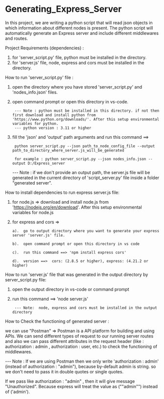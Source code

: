 # Generating_Express_Server
In this project, we are writing a python script that will read json objects in which information about different nodes is present. The python script will automatically generate an Express server and include different middlewares and routes.  

Project Requirements (dependencies) :
  1.  for 'server_script.py' file, python must be installed in the directory.
  2.  for 'server.js' file, node, express and cors must be installed in the directory.


How to run 'server_script.py' file :
  1. open the directory where you have stored 'server_script.py' and 'nodes_info.json' files.
  2. open command prompt or open this directory in vs-code.

          --- Note : python must be installed in this directory. if not then first download and install python from 'https://www.python.org/downloads/'. After this setup environmental variables for python.
          --- python version : 3.11 or higher 

     
  4. fill the 'json' and 'output' path arguments and run this command ==>
  
          python server_script.py --json path_to_node_config_file --output path_to_directory_where_server.js_will_be_generated

          for example : python server_script.py --json nodes_info.json --output D:/Express_server
       --- Note : if we don't provide an output path, the server.js file will be generated in the current directory of 'script_server.py' file inside a folder "generated server".


How to install dependencies to run express server.js file:
  1.  for node.js  => download and install node.js from 'https://nodejs.org/en/download'. After this setup environmental variables for node.js
  2.  for express and cors  =>
     
          a).  go to output directory where you want to generate your express server 'server.js' file.
      
          b).  open command prompt or open this directory in vs code 
      
          c).  run this command ==> 'npm install express cors'

          d).  version ==>  cors: (2.8.5 or higher), express: (4.21.2 or higher)
      

How to run 'server.js' file that was generated in the output directory by server_script.py file:
   1.  open the output directory in vs-code or command prompt
   2.  run this command ==>  'node server.js'

            --- Note:  node, express and cors must be installed in the output directory

How to Check the functioning of generated server :

  we can use "Postman" => Postman is a API platform for building and using APIs. We can send different types of request to our running server routes and also we can pass different attributes in the request header (like : authorization : admin , authorization : user, etc.) to check the functioning of middlewares.

  --- Note : If we are using Postman then we only write 'authorization : admin' (instead of authorization : "admin"), because by-default admin is string.
  so we don't need to pass it in double quotes or single quotes.


  If we pass like authorization : "admin" , then it will give message "Unauthorized". Because express will treat the value as (""admin"") instead of ('admin').
